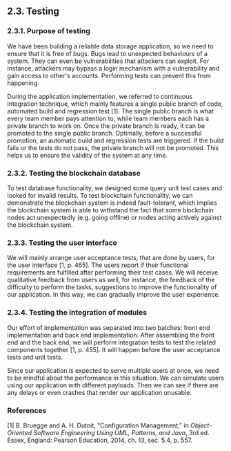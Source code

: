 ## 2.3. Testing

### 2.3.1. Purpose of testing

We have been building a reliable data storage application, so we need to ensure that it is free of bugs.
Bugs lead to unexpected behaviours of a system.
They can even be vulnerabilities that attackers can exploit.
For instance, attackers may bypass a login mechanism with a vulnerability and gain access to other's accounts.
Performing tests can prevent this from happening.

During the application implementation, we referred to continuous integration technique, which mainly features a single public branch of code, automated build and regression test [1].
The single public branch is what every team member pays attention to, while team members each has a private branch to work on.
Once the private branch is ready, it can be promoted to the single public branch.
Optimally, before a successful promotion, an automatic build and regression tests are triggered.
If the build fails or the tests do not pass, the private branch will not be promoted.
This helps us to ensure the validity of the system at any time.

### 2.3.2. Testing the blockchain database

To test database functionality, we designed some query unit test cases and looked for invalid results.
To test blockchain functionality, we can demonstrate the blockchain system is indeed fault-tolerant, which implies the blockchain system is able to withstand the fact that some blockchain nodes act unexpectedly (e.g. going offline) or nodes acting actively against the blockchain system.

### 2.3.3. Testing the user interface

We will mainly arrange user acceptance tests, that are done by users, for the user interface [1, p. 465].
The users report if their functional requirements are fulfilled after performing their test cases.
We will receive qualitative feedback from users as well, for instance, the feedback of the difficulty to perform the tasks, suggestions to improve the functionality of our application.
In this way, we can gradually improve the user experience.

### 2.3.4. Testing the integration of modules

Our effort of implementation was separated into two batches: front end implementation and back end implementation.
After assembling the front end and the back end, we will perform integration tests to test the related components together [1, p. 455].
It will happen before the user acceptance tests and unit tests.

Since our application is expected to serve multiple users at once, we need to be mindful about the performance in this situation.
We can simulate users using our application with different payloads.
Then we can see if there are any delays or even crashes that render our application unusable.

### References

<!-- The preferred reference style is IEEE reference style (version 11.12.2018). See <https://www.cse.ust.hk/ct/fyp/reports/content/ieee_style.html> and <http://journals.ieeeauthorcenter.ieee.org/wp-content/uploads/sites/7/IEEE-Reference-Guide.pdf>.
- Format for websites: [author names]. "[page title]." [website title]. [URL] (accessed [date of access (e.g. Mar. 1, 2000/ Mar. 2000)]).
- Format for books: [author names], "[chapter title]," in [book title (in italic type)], [edition number]th ed. [publisher city], [publisher US state], [publisher country]: [publisher name], [year], ch. [chapter number], sec. [section number], [page range].
- Format for online conference proceedings: [author names], "[paper title]," in [conference name (in italic type)], [year], [page range]. [Online]. Available: [URL]
- Format for lecture notes: [author names]. ([year]). [lecture title] [[type of medium]]. Available: [URL]
- Format for online manuals: [author names]. [manual title (in italic type)], [edition number]th ed. ([year]). Accessed: [date of access]. [Online]. Available: [URL]
- Format for online reports: [author names], "[report title]," [company name], [company city], [company US state], [company country], Rep. [report number], [date]. Accessed: [date of access]. [Online]. Available: [URL]
- Format for online videos: [video owner/creator], [location]. [video title (in italic type)]. [release date]. Accessed: [date of access]. [Online Video]. Available: [URL] -->
[1] <!-- Book -->B. Bruegge and A. H. Dutoit, "Configuration Management," in *Object-Oriented Software Engineering Using UML, Patterns, and Java*, 3rd ed. Essex, England: Pearson Education, 2014, ch. 13, sec. 5.4, p. 557.
